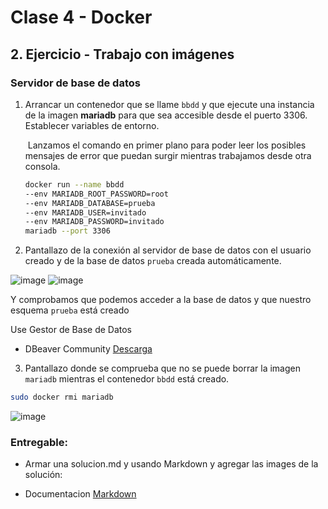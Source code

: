 # Clase 4 - Docker

## 2. Ejercicio - Trabajo con imágenes

### Servidor de base de datos

1. Arrancar un contenedor que se llame `bbdd` y que ejecute una instancia de la imagen **mariadb** para que sea accesible desde el puerto 3306. Establecer variables de entorno.

   
   ​	Lanzamos el comando en primer plano para poder leer los posibles mensajes de error que puedan surgir mientras trabajamos desde otra consola. 
   
   ```bash
   docker run --name bbdd 
   --env MARIADB_ROOT_PASSWORD=root 
   --env MARIADB_DATABASE=prueba 
   --env MARIADB_USER=invitado
   --env MARIADB_PASSWORD=invitado
   mariadb --port 3306
   ```
  
 2. Pantallazo de la conexión al servidor de base de datos con el usuario creado y de la base de datos `prueba` creada automáticamente.

![image](https://user-images.githubusercontent.com/51717240/187043563-b432bf4a-870d-442f-ada8-6cfc4ec75c09.png)
![image](https://user-images.githubusercontent.com/51717240/187043572-6cd4195f-d76b-4f53-a8a7-911c5d549700.png)



Y comprobamos que podemos acceder a la base de datos y que nuestro esquema `prueba` está creado

Use Gestor de Base de Datos
- DBeaver Community [Descarga](https://dbeaver.io/)


3. Pantallazo donde se comprueba que no se puede borrar la imagen `mariadb` mientras el contenedor `bbdd` está creado.

```bash
sudo docker rmi mariadb
```

![image](https://user-images.githubusercontent.com/51717240/187043581-4d230bd1-c678-4a27-a2b7-20f60735dbd6.png)

### Entregable:

- Armar una solucion.md y usando Markdown y agregar las images de la solución:

- Documentacion [Markdown](https://docs.github.com/es/get-started/writing-on-github/getting-started-with-writing-and-formatting-on-github/basic-writing-and-formatting-syntax)
